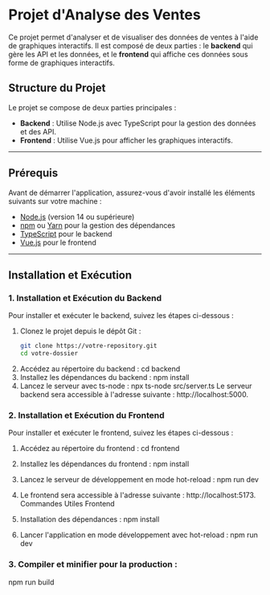 # Projet d'Analyse des Ventes

Ce projet permet d'analyser et de visualiser des données de ventes à l'aide de graphiques interactifs. Il est composé de deux parties : le **backend** qui gère les API et les données, et le **frontend** qui affiche ces données sous forme de graphiques interactifs.

## Structure du Projet

Le projet se compose de deux parties principales :

- **Backend** : Utilise Node.js avec TypeScript pour la gestion des données et des API.
- **Frontend** : Utilise Vue.js pour afficher les graphiques interactifs.

---

## Prérequis

Avant de démarrer l'application, assurez-vous d'avoir installé les éléments suivants sur votre machine :

- [Node.js](https://nodejs.org/) (version 14 ou supérieure)
- [npm](https://www.npmjs.com/) ou [Yarn](https://yarnpkg.com/) pour la gestion des dépendances
- [TypeScript](https://www.typescriptlang.org/) pour le backend
- [Vue.js](https://vuejs.org/) pour le frontend

---

## Installation et Exécution

### 1. **Installation et Exécution du Backend**

Pour installer et exécuter le backend, suivez les étapes ci-dessous :

1. Clonez le projet depuis le dépôt Git :
   ```bash
   git clone https://votre-repository.git
   cd votre-dossier
2. Accédez au répertoire du backend :
cd backend
3. Installez les dépendances du backend :
npm install
 4. Lancez le serveur avec ts-node :
npx ts-node src/server.ts
Le serveur backend sera accessible à l'adresse suivante : http://localhost:5000.
### 2. Installation et Exécution du Frontend
Pour installer et exécuter le frontend, suivez les étapes ci-dessous :

1. Accédez au répertoire du frontend :
cd frontend

2. Installez les dépendances du frontend :
npm install

3. Lancez le serveur de développement en mode hot-reload :
npm run dev
4. Le frontend sera accessible à l'adresse suivante : http://localhost:5173.
Commandes Utiles
Frontend
5. Installation des dépendances :
npm install
6. Lancer l'application en mode développement avec hot-reload :
npm run dev
### 3. Compiler et minifier pour la production :
npm run build

